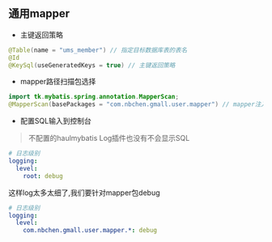 ## 通用mapper
- 主键返回策略
```java
@Table(name = "ums_member") // 指定目标数据库表的表名
@Id
@KeySql(useGeneratedKeys = true) // 主键返回策略
```
- mapper路径扫描包选择
```java
import tk.mybatis.spring.annotation.MapperScan;
@MapperScan(basePackages = "com.nbchen.gmall.user.mapper") // mapper注入扫描,集成通用mapper注意引tk下的包
```


- 配置SQL输入到控制台
> 不配置的haulmybatis Log插件也没有不会显示SQL
```yaml
# 日志级别
logging:
  level:
    root: debug
```
这样log太多太细了,我们要针对mapper包debug
```yaml
# 日志级别
logging:
  level:
    com.nbchen.gmall.user.mapper.*: debug
```


